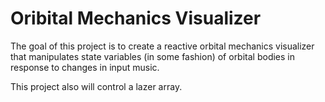 # Oribital Mechanics Visualizer

The goal of this project is to create a reactive orbital mechanics visualizer that manipulates state variables (in some fashion) of orbital bodies in response to changes in input music. 

This project also will control a lazer array.